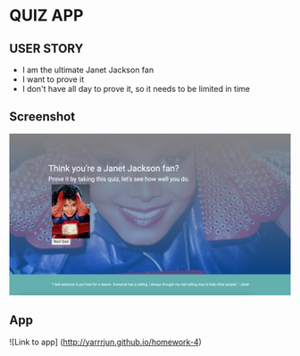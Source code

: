 # QUIZ APP

## USER STORY

- I am the ultimate Janet Jackson fan
- I want to prove it
- I don't have all day to prove it, so it needs to be limited in time

## Screenshot
![screenshot of program](assets/quizapp.png)

## App
![Link to app] (http://yarrrjun.github.io/homework-4)





<!-- Notes to self:

Strategy

0- Create a landing page for the quiz itself (include quiz name, subject, welcome, must be responsive)
Click event to start quiz (button, start quiz)

H1, image, bg image, H1 quiz name, welcome


1-  New "page" loads
    First set of questions load
    Timer is counting down
    Submit button

.ready(), ordered list of buttons, correct onclick increases time to timer, incorrect button decreases time from timer

2-  Timer increases or decreases
    New "page" loads with new questions
    Time is counting down
    Submit button

.ready(), ordered list of buttons, correct onclick increases time to timer, incorrect button decreases time from timer

3-  Timer increases or decreases
    New "page" loads with new questions
    Time is counting down
    Submit button

.ready(), ordered list of buttons, correct onclick increases time to timer, incorrect button decreases time from timer

4-  Timer increases or decreases
    New "page" loads with new questions
    Time is counting down
    Submit button

.ready(), ordered list of buttons, correct onclick increases time to timer, incorrect button decreases time from timer

5-  Timer increases or decreases
    New "page" loads with new questions
    Time is counting down
    Submit button

.ready(), ordered list of buttons, correct onclick increases time to timer, incorrect button decreases time from timer

6- Score displayed using timer value, with image


.onClick () is how we add an event listener
.ready() is how we load information after the page loads

"this" is your representation of the scope of the object

NEED HELP WITH
-How do I assign values to each button?
-How do I get the counter to work with each button?

 -->
